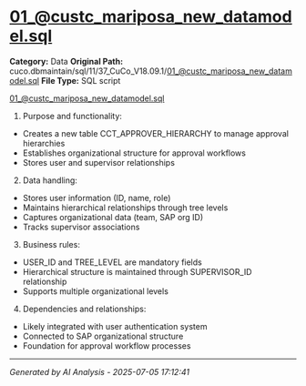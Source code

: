# 01_@custc_mariposa_new_datamodel.sql

**Category:** Data
**Original Path:** cuco.dbmaintain/sql/11/37_CuCo_V18.09.1/01_@custc_mariposa_new_datamodel.sql
**File Type:** SQL script

01_@custc_mariposa_new_datamodel.sql
1. Purpose and functionality:
- Creates a new table CCT_APPROVER_HIERARCHY to manage approval hierarchies
- Establishes organizational structure for approval workflows
- Stores user and supervisor relationships

2. Data handling:
- Stores user information (ID, name, role)
- Maintains hierarchical relationships through tree levels
- Captures organizational data (team, SAP org ID)
- Tracks supervisor associations

3. Business rules:
- USER_ID and TREE_LEVEL are mandatory fields
- Hierarchical structure is maintained through SUPERVISOR_ID relationship
- Supports multiple organizational levels

4. Dependencies and relationships:
- Likely integrated with user authentication system
- Connected to SAP organizational structure
- Foundation for approval workflow processes

---
*Generated by AI Analysis - 2025-07-05 17:12:41*
